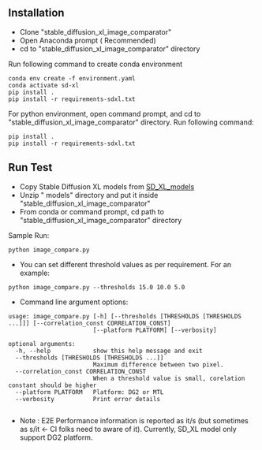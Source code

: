 ## Installation

 - Clone "stable_diffusion_xl_image_comparator"
 - Open Anaconda prompt ( Recommended)
 - cd to "stable_diffusion_xl_image_comparator" directory
 
Run following command to create conda environment
 
```
conda env create -f environment.yaml
conda activate sd-xl
pip install .
pip install -r requirements-sdxl.txt
```
For python environment, open command prompt, and cd to "stable_diffusion_xl_image_comparator" directory. Run following command:
```
pip install .
pip install -r requirements-sdxl.txt
```
## Run Test
 - Copy Stable Diffusion XL models from [SD_XL_models](https://intel-my.sharepoint.com/:f:/p/mohammad_sujan_miah/EjPhb48v7ZpOtLw8mv8Sep8B8rRgGckHBirpMXCsQiKi9w?e=Fjpnia) 
 - Unzip " models" directory and put it inside "stable_diffusion_xl_image_comparator"
 - From conda or command prompt, cd path to "stable_diffusion_xl_image_comparator" directory  
 
 Sample Run: 
 ```
 python image_compare.py
 ```
 
 - You can set different threshold values as per requirement. For an example:
 ```
 python image_compare.py --thresholds 15.0 10.0 5.0
 ```
 - Command line argument options:
 
```
usage: image_compare.py [-h] [--thresholds [THRESHOLDS [THRESHOLDS ...]]] [--correlation_const CORRELATION_CONST]
                        [--platform PLATFORM] [--verbosity]

optional arguments:
  -h, --help            show this help message and exit
  --thresholds [THRESHOLDS [THRESHOLDS ...]]
                        Maximum difference between two pixel.
  --correlation_const CORRELATION_CONST
                        When a threshold value is small, corelation constant should be higher
  --platform PLATFORM   Platform: DG2 or MTL
  --verbosity           Print error details
 
```
 - Note : E2E Performance information is reported as it/s (but sometimes as s/it  <- CI folks need to aware of it). Currently, SD_XL model only support DG2 platform.
